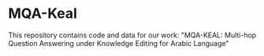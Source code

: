 # MQA-Keal
This repository contains code and data for our work: "MQA-KEAL: Multi-hop Question Answering under Knowledge Editing for Arabic Language"
